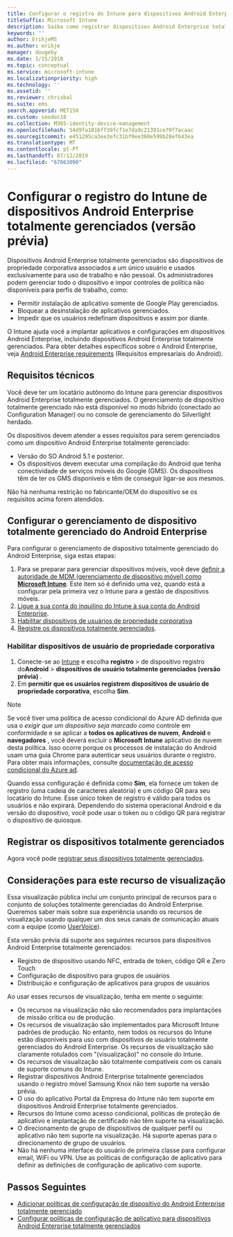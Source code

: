 ```yaml
---
title: Configurar o registro do Intune para dispositivos Android Enterprise totalmente gerenciados
titleSuffix: Microsoft Intune
description: Saiba como registrar dispositivos Android Enterprise totalmente gerenciados no Intune.
keywords: ''
author: ErikjeMS
ms.author: erikje
manager: dougeby
ms.date: 1/15/2018
ms.topic: conceptual
ms.service: microsoft-intune
ms.localizationpriority: high
ms.technology: ''
ms.assetid: ''
ms.reviewer: chrisbal
ms.suite: ems
search.appverid: MET150
ms.custom: seodec18
ms.collection: M365-identity-device-management
ms.openlocfilehash: 54d9fa1016ff39fcf1e7da9c21391ce70f7acaac
ms.sourcegitcommit: e451295ca3ee3efc31bf9ee360e599b28ef643ea
ms.translationtype: MT
ms.contentlocale: pt-PT
ms.lasthandoff: 07/12/2019
ms.locfileid: "67863090"
---
```

# <a name="set-up-intune-enrollment-of-android-enterprise-fully-managed-devices-preview"></a>Configurar o registro do Intune de dispositivos Android Enterprise totalmente gerenciados (versão prévia)

Dispositivos Android Enterprise totalmente gerenciados são dispositivos de propriedade corporativa associados a um único usuário e usados exclusivamente para uso de trabalho e não pessoal. Os administradores podem gerenciar todo o dispositivo e impor controles de política não disponíveis para perfis de trabalho, como:
- Permitir instalação de aplicativo somente de Google Play gerenciados.
- Bloquear a desinstalação de aplicativos gerenciados.
- Impedir que os usuários redefinam dispositivos e assim por diante.

O Intune ajuda você a implantar aplicativos e configurações em dispositivos Android Enterprise, incluindo dispositivos Android Enterprise totalmente gerenciados. Para obter detalhes específicos sobre o Android Enterprise, veja [Android Enterprise requirements](https://support.google.com/work/android/answer/6174145?hl=en&ref_topic=6151012) (Requisitos empresariais do Android).

## <a name="technical-requirements"></a>Requisitos técnicos

Você deve ter um locatário autônomo do Intune para gerenciar dispositivos Android Enterprise totalmente gerenciados. O gerenciamento de dispositivo totalmente gerenciado não está disponível no modo híbrido (conectado ao Configuration Manager) ou no console de gerenciamento do Silverlight herdado.

Os dispositivos devem atender a esses requisitos para serem gerenciados como um dispositivo Android Enterprise totalmente gerenciado:

- Versão do SO Android 5.1 e posterior.
- Os dispositivos devem executar uma compilação do Android que tenha conectividade de serviços móveis do Google (GMS). Os dispositivos têm de ter os GMS disponíveis e têm de conseguir ligar-se aos mesmos.

Não há nenhuma restrição no fabricante/OEM do dispositivo se os requisitos acima forem atendidos.

## <a name="set-up-android-enterprise-fully-managed-device-management"></a>Configurar o gerenciamento de dispositivo totalmente gerenciado do Android Enterprise

Para configurar o gerenciamento de dispositivo totalmente gerenciado do Android Enterprise, siga estas etapas:

1. Para se preparar para gerenciar dispositivos móveis, você deve [definir a autoridade de MDM (gerenciamento de dispositivo móvel) como **Microsoft Intune**](mdm-authority-set.md). Este item só é definido uma vez, quando está a configurar pela primeira vez o Intune para a gestão de dispositivos móveis.
2. [Ligue a sua conta do inquilino do Intune à sua conta do Android Enterprise](connect-intune-android-enterprise.md).
3. [Habilitar dispositivos de usuários de propriedade corporativa](#enable-corporate-owned-user-devices)
4. [Registre os dispositivos totalmente gerenciados](#enroll-the-fully-managed-devices).

### <a name="enable-corporate-owned-user-devices"></a>Habilitar dispositivos de usuário de propriedade corporativa

1. Conecte-se ao [Intune](https://go.microsoft.com/fwlink/?linkid=2090973) e escolha **registro** > de dispositivo registro do**Android** > **dispositivos de usuário totalmente gerenciados (versão prévia)** .
2. Em **permitir que os usuários registrem dispositivos de usuário de propriedade corporativa**, escolha **Sim**.

> [!NOTE]
> Se você tiver uma política de acesso condicional do Azure AD definida que usa o *exigir que um dispositivo seja marcado como* controle em conformidade e se aplicar a **todos os aplicativos de nuvem**, **Android** e **navegadores** , você deverá excluir o **Microsoft Intune** aplicativo de nuvem desta política. Isso ocorre porque os processos de instalação do Android usam uma guia Chrome para autenticar seus usuários durante o registro. Para obter mais informações, consulte [documentação de acesso condicional do Azure ad](https://docs.microsoft.com/azure/active-directory/conditional-access/).

Quando essa configuração é definida como **Sim**, ela fornece um token de registro (uma cadeia de caracteres aleatória) e um código QR para seu locatário do Intune. Esse único token de registro é válido para todos os usuários e não expirará. Dependendo do sistema operacional Android e da versão do dispositivo, você pode usar o token ou o código QR para registrar o dispositivo de quiosque.

## <a name="enroll-the-fully-managed-devices"></a>Registrar os dispositivos totalmente gerenciados
Agora você pode [registrar seus dispositivos totalmente gerenciados](android-dedicated-devices-fully-managed-enroll.md).

## <a name="considerations-for-this-preview-feature"></a>Considerações para este recurso de visualização
Essa visualização pública inclui um conjunto principal de recursos para o conjunto de soluções totalmente gerenciadas do Android Enterprise. Queremos saber mais sobre sua experiência usando os recursos de visualização usando qualquer um dos seus canais de comunicação atuais com a equipe (como [UserVoice](https://microsoftintune.uservoice.com/forums/291681-ideas?category_id=210853)).

Esta versão prévia dá suporte aos seguintes recursos para dispositivos Android Enterprise totalmente gerenciados:
- Registro de dispositivo usando NFC, entrada de token, código QR e Zero Touch
- Configuração de dispositivo para grupos de usuários
- Distribuição e configuração de aplicativos para grupos de usuários


Ao usar esses recursos de visualização, tenha em mente o seguinte:
- Os recursos na visualização não são recomendados para implantações de missão crítica ou de produção. 
- Os recursos de visualização são implementados para Microsoft Intune padrões de produção. No entanto, nem todos os recursos do Intune estão disponíveis para uso com dispositivos de usuário totalmente gerenciados do Android Enterprise. Os recursos de visualização são claramente rotulados com "(visualização)" no console do Intune. 
- Os recursos de visualização são totalmente compatíveis com os canais de suporte comuns do Intune.
- Registrar dispositivos Android Enterprise totalmente gerenciados usando o registro móvel Samsung Knox não tem suporte na versão prévia. 
- O uso do aplicativo Portal da Empresa do Intune não tem suporte em dispositivos Android Enterprise totalmente gerenciados. 
- Recursos do Intune como acesso condicional, políticas de proteção de aplicativo e implantação de certificado não têm suporte na visualização. 
- O direcionamento de grupo de dispositivos de qualquer perfil ou aplicativo não tem suporte na visualização. Há suporte apenas para o direcionamento de grupo de usuários. 
- Não há nenhuma interface do usuário de primeira classe para configurar email, WiFi ou VPN. Use as políticas de configuração de aplicativo para definir as definições de configuração de aplicativo com suporte.

## <a name="next-steps"></a>Passos Seguintes
- [Adicionar políticas de configuração de dispositivo do Android Enterprise totalmente gerenciado](device-restrictions-android-for-work.md#device-owner-only)
- [Configurar políticas de configuração de aplicativo para dispositivos Android Enterprise totalmente gerenciados](app-configuration-policies-use-android.md)

